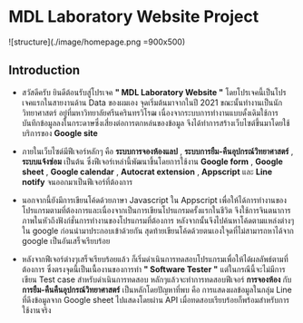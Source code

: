 # MDL Laboratory Website Project

![structure](./image/homepage.png =900x500)

## Introduction
- สวัสดีครับ ยินดีต้อนรับสู่โปรเจค **" MDL Laboratory Website "** โดยโปรเจคนี้เป็นโปรเจคแรกในสายงานด้าน Data ของผมเอง จุดเริ่มต้นมาจากในปี 2021 ขณะนั้นทำงานเป็นนักวิทยาศาสตร์ อยู่ที่มหาวิทยาลัยศรีนครินทรวิโรฒ เนื่องจากระบบการทำงานแบบดั้งเดิมใช้การบันทึกข้อมูลลงในกระดาษซึ่งเสี่ยงต่อการตกหล่นของข้อมูล จึงได้ทำการสร้างเว็บไซต์ขึ้นมาโดยใช้บริการของ **Google site**

- ภายในเว็บไซต์มีฟีเจอร์หลักๆ คือ **ระบบการจองห้องแลป** , **ระบบการยืม-คืนอุปกรณ์วิทยาศาสตร์** , **ระบบแจ้งซ่อม** เป็นต้น ซึ่งฟีเจอร์เหล่านี้พัฒนาขึ้นโดยการใช้งาน **Google form** , **Google sheet** , **Google calendar** , **Autocrat extension** , **Appscript** และ **Line notify** จนออกมาเป็นฟีเจอร์ที่ต้องการ

- นอกจากนี้ยังมีการเขียนโค้ดด้วยภาษา Javascript ใน Appscript เพื่อให้ได้การทำงานของโปรแกรมตามที่ต้องการและเนื่องจากเป็นการเขียนโปรแกรมครั้งแรกในชีวิต จึงใช้การจินตนาการภาพในหัวถึงฟังก์ชั่นการทำงานของโปรแกรมที่ต้องการ หลังจากนั้นจึงไปค้นหาโค้ดตามแหล่งต่างๆใน google ก่อนนำมาประกอบเข้าด้วยกัน สุดท้ายเขียนโค้ดด้วยตนเองใจุดที่ไม่สามารถหาได้จาก google เป็นอันเสร็จเรียบร้อย

- หลังจากฟีเจอร์ต่างๆเสร็จเรียบร้อยแล้ว ก็เริ่มดำเนินการทดสอบโปรแกรมเพื่อให้ได้ผลลัพธ์ตามที่ต้องการ ซึ่งตรงจุดนี้เป็นเนื้องานของการทำ **" Software Tester "** แต่ในกรณีนี้จะไม่มีการเขียน Test case สำหรับดำเนินการทดสอบ หลักๆแล้วจะทำการทดสอบฟีเจอร์ **การจองห้อง** กับ **การยืม-คืนคืนอุปกรณ์วิทยาศาสตร์** เป็นหลักโดยปัญหาที่พบ คือ การแสดงผลข้อมูลในกลุ่ม Line ที่ดึงข้อมูลจาก Google sheet ไปแสดงโดยผ่าน API เมื่อทดสอบเรียบร้อยก็พร้อมสำหรับการใช้งานจริง